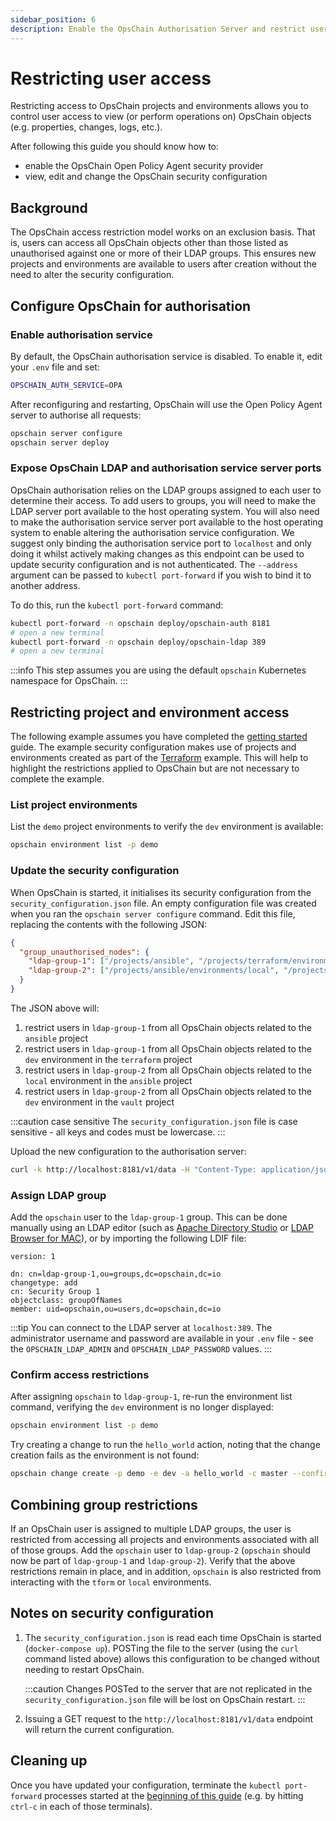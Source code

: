 ```yaml
---
sidebar_position: 6
description: Enable the OpsChain Authorisation Server and restrict user's access to OpsChain.
---
```


# Restricting user access

Restricting access to OpsChain projects and environments allows you to control user access to view (or perform operations on) OpsChain objects (e.g. properties, changes, logs, etc.).

After following this guide you should know how to:

- enable the OpsChain Open Policy Agent security provider
- view, edit and change the OpsChain security configuration

## Background

The OpsChain access restriction model works on an exclusion basis. That is, users can access all OpsChain objects other than those listed as unauthorised against one or more of their LDAP groups. This ensures new projects and environments are available to users after creation without the need to alter the security configuration.

## Configure OpsChain for authorisation

### Enable authorisation service

By default, the OpsChain authorisation service is disabled. To enable it, edit your `.env` file and set:

```bash
OPSCHAIN_AUTH_SERVICE=OPA
```

After reconfiguring and restarting, OpsChain will use the Open Policy Agent server to authorise all requests:

```bash
opschain server configure
opschain server deploy
```

### Expose OpsChain LDAP and authorisation service server ports

OpsChain authorisation relies on the LDAP groups assigned to each user to determine their access. To add users to groups, you will need to make the LDAP server port available to the host operating system. You will also need to make the authorisation service server port available to the host operating system to enable altering the authorisation service configuration. We suggest only binding the authorisation service port to `localhost` and only doing it whilst actively making changes as this endpoint can be used to update security configuration and is not authenticated. The `--address` argument can be passed to `kubectl port-forward` if you wish to bind it to another address.

To do this, run the `kubectl port-forward` command:

```bash
kubectl port-forward -n opschain deploy/opschain-auth 8181
# open a new terminal
kubectl port-forward -n opschain deploy/opschain-ldap 389
# open a new terminal
```

:::info
This step assumes you are using the default `opschain` Kubernetes namespace for OpsChain.
:::

## Restricting project and environment access

The following example assumes you have completed the [getting started](../getting-started/README.md) guide. The example security configuration makes use of projects and environments created as part of the [Terraform](/docs/examples/running-a-simple-terraform-change.md) example. This will help to highlight the restrictions applied to OpsChain but are not necessary to complete the example.

### List project environments

List the `demo` project environments to verify the `dev` environment is available:

```bash
opschain environment list -p demo
```

### Update the security configuration

When OpsChain is started, it initialises its security configuration from the `security_configuration.json` file. An empty configuration file was created when you ran the `opschain server configure` command. Edit this file, replacing the contents with the following JSON:

```json
{
  "group_unauthorised_nodes": {
    "ldap-group-1": ["/projects/ansible", "/projects/terraform/environments/dev"],
    "ldap-group-2": ["/projects/ansible/environments/local", "/projects/vault/environments/dev"]
  }
}
```

The JSON above will:

1. restrict users in `ldap-group-1` from all OpsChain objects related to the `ansible` project
2. restrict users in `ldap-group-1` from all OpsChain objects related to the `dev` environment in the `terraform` project
3. restrict users in `ldap-group-2` from all OpsChain objects related to the `local` environment in the `ansible` project
4. restrict users in `ldap-group-2` from all OpsChain objects related to the `dev` environment in the `vault` project

:::caution case sensitive
The `security_configuration.json` file is case sensitive - all keys and codes must be lowercase.
:::

Upload the new configuration to the authorisation server:

```bash
curl -k http://localhost:8181/v1/data -H "Content-Type: application/json" -X PUT -d "@./security_configuration.json"
```

### Assign LDAP group

Add the `opschain` user to the `ldap-group-1` group. This can be done manually using an LDAP editor (such as [Apache Directory Studio](https://directory.apache.org/studio/) or [LDAP Browser for MAC](http://www.ldapbrowsermac.com/)), or by importing the following LDIF file:

```ldif
version: 1

dn: cn=ldap-group-1,ou=groups,dc=opschain,dc=io
changetype: add
cn: Security Group 1
objectclass: groupOfNames
member: uid=opschain,ou=users,dc=opschain,dc=io
```

:::tip
You can connect to the LDAP server at `localhost:389`. The administrator username and password are available in your `.env` file - see the `OPSCHAIN_LDAP_ADMIN` and `OPSCHAIN_LDAP_PASSWORD` values.
:::

### Confirm access restrictions

After assigning `opschain` to `ldap-group-1`, re-run the environment list command, verifying the `dev` environment is no longer displayed:

```bash
opschain environment list -p demo
```

Try creating a change to run the `hello_world` action, noting that the change creation fails as the environment is not found:

```bash
opschain change create -p demo -e dev -a hello_world -c master --confirm
```

## Combining group restrictions

If an OpsChain user is assigned to multiple LDAP groups, the user is restricted from accessing all projects and environments associated with all of those groups. Add the `opschain` user to `ldap-group-2` (`opschain` should now be part of `ldap-group-1` and `ldap-group-2`). Verify that the above restrictions remain in place, and in addition, `opschain` is also restricted from interacting with the `tform` or `local` environments.

## Notes on security configuration

1. The `security_configuration.json` is read each time OpsChain is started (`docker-compose up`). POSTing the file to the server (using the `curl` command listed above) allows this configuration to be changed without needing to restart OpsChain.

    :::caution
    Changes POSTed to the server that are not replicated in the `security_configuration.json` file will be lost on OpsChain restart.
    :::

2. Issuing a GET request to the `http://localhost:8181/v1/data` endpoint will return the current configuration.

## Cleaning up

Once you have updated your configuration, terminate the `kubectl port-forward` processes started at the [beginning of this guide](#expose-opschain-ldap-and-authorisation-service-server-ports) (e.g. by hitting `ctrl-c` in each of those terminals).
